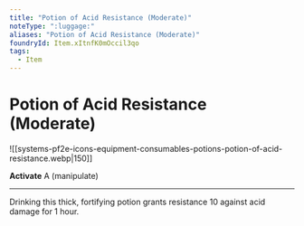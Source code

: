 ```yaml
---
title: "Potion of Acid Resistance (Moderate)"
noteType: ":luggage:"
aliases: "Potion of Acid Resistance (Moderate)"
foundryId: Item.xItnfK0mOccil3qo
tags:
  - Item
---
```


# Potion of Acid Resistance (Moderate)
![[systems-pf2e-icons-equipment-consumables-potions-potion-of-acid-resistance.webp|150]]

**Activate** A (manipulate)

* * *

Drinking this thick, fortifying potion grants resistance 10 against acid damage for 1 hour.


